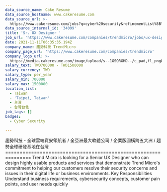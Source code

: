 ```yaml
---
data_source_name: Cake Resume
data_source_hostname: www.cakeresume.com
data_source_url: >-
  https://www.cakeresume.com/jobs?q=cyber%20security&refinementList%5Blang_name%5D%5B0%5D=English&refinementList%5Bsalary_type%5D=per_year&range%5Bsalary_range%5D%5Bmin%5D=1000000
data_source_internal_id: '34099'
title: 'Sr. UX Designer '
job_url: 'https://www.cakeresume.com/companies/trendmicro/jobs/ux-designer-commercial'
date: 2021-11-11T06:35:35.194Z
company_name: 趨勢科技 TrendMicro
company_page_url: 'https://www.cakeresume.com/companies/trendmicro'
company_logo_url: >-
  https://media.cakeresume.com/image/upload/s--1GSQRGHD--/c_pad,fl_png8,h_200,w_200/v1536046772/i1wwlco86slotrkxcujd.png
salary_text: TWD700000 - TWD1500000
salary_currency: TWD
salary_type: per_year
salary_min: 700000
salary_max: 1500000
location_list:
  - Taiwan
  - 'Taipei, Taiwan'
  - 台灣
  - 台灣台北
job_tags: []
badges:
  - Cyber Security

---
```


趨勢科技 - 全球雲端資安領航者 / 全亞洲最大軟體公司 / 企業版圖橫跨五大洲 / 趨勢全球研發基地在台灣 =============================================================== Trend Micro is looking for a Senior UX Designer who can design highly usable products and services that demonstrate Trend Micro's commitment to helping our customers resolve their security concerns and issues in their digital life or business environments. Key Responsibilities Understand business requirements, cybersecurity concepts, customer pain points, and user needs quickly 